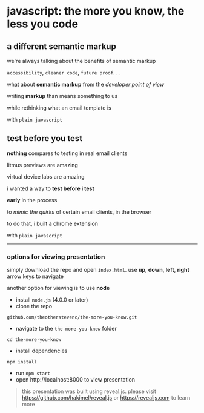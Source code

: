 # javascript: the more you know, the less you code

## a different semantic markup
we're always talking about the benefits of semantic markup

`accessibility`, `cleaner code`, `future proof`. . .

what about **semantic markup** from the _developer point of view_

writing **markup** than means something to us

while rethinking what an email template is

with `plain javascript`


## test before you test
**nothing** compares to testing in real email clients

litmus previews are amazing

virtual device labs are amazing

i wanted a way to **test before i test**

**early** in the process

to _mimic the quirks_ of certain email clients, in the browser

to do that, i built a chrome extension

with `plain javascript`

---

### options for viewing presentation

simply download the repo and open `index.html`. use **up**, **down**, **left**, **right** arrow keys to navigate

another option for viewing is to use **node**

* install `node.js` (4.0.0 or later)
* clone the repo
```
github.com/theotherstevenc/the-more-you-know.git
```
* navigate to the `the-more-you-know` folder
```
cd the-more-you-know
```
* install dependencies
```
npm install
```
* run `npm start`
* open http://localhost:8000 to view presentation


> this presentation was built using reveal.js. please visit https://github.com/hakimel/reveal.js or https://revealjs.com to learn more
